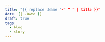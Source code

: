 ```yaml
---
title: "{{ replace .Name "-" " " | title }}"
date: {{ .Date }}
draft: true
tags: 
  - blog
  - story
---
```


